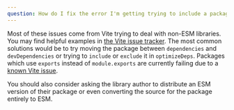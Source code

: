 ```yaml
---
question: How do I fix the error I'm getting trying to include a package?
---
```


Most of these issues come from Vite trying to deal with non-ESM libraries. You may find helpful examples in [the Vite issue tracker](https://github.com/vitejs/vite/issues). The most common solutions would be to try moving the package between `dependencies` and `devDependencies` or trying to `include` or `exclude` it in `optimizeDeps`. Packages which use `exports` instead of `module.exports` are currently failing due to a [known Vite issue](https://github.com/vitejs/vite/issues/2579).

You should also consider asking the library author to distribute an ESM version of their package or even converting the source for the package entirely to ESM.
